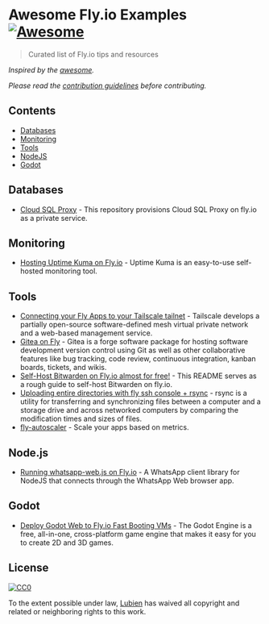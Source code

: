 # Awesome Fly.io Examples [![Awesome](https://cdn.rawgit.com/sindresorhus/awesome/d7305f38d29fed78fa85652e3a63e154dd8e8829/media/badge.svg)](https://github.com/sindresorhus/awesome)

> Curated list of Fly.io tips and resources

*Inspired by the [awesome](https://github.com/sindresorhus/awesome).*

*Please read the [contribution guidelines](CONTRIBUTING.md) before contributing.*

## Contents

- [Databases](#databases)
- [Monitoring](#monitoring)
- [Tools](#tools)
- [NodeJS](#node.js)
- [Godot](#godot)

## Databases

- [Cloud SQL Proxy](https://github.com/gordalina/fly-cloud-sql-proxy) - This repository provisions Cloud SQL Proxy on fly.io as a private service.

## Monitoring

- [Hosting Uptime Kuma on Fly.io](https://community.fly.io/t/hosting-uptime-kuma-on-fly-io/14352) - Uptime Kuma is an easy-to-use self-hosted monitoring tool.

## Tools

- [Connecting your Fly Apps to your Tailscale tailnet](https://community.fly.io/t/connecting-your-fly-apps-to-your-tailscale-tailnet/17828) - Tailscale develops a partially open-source software-defined mesh virtual private network and a web-based management service.
- [Gitea on Fly](https://github.com/letto4135/gitea_on_fly) - Gitea is a forge software package for hosting software development version control using Git as well as other collaborative features like bug tracking, code review, continuous integration, kanban boards, tickets, and wikis.
- [Self-Host Bitwarden on Fly.io almost for free!](https://github.com/stevefan1999-personal/bitwarden-fly-io) - This README serves as a rough guide to self-host Bitwarden on fly.io.
- [Uploading entire directories with fly ssh console + rsync](https://community.fly.io/t/uploading-entire-directories-with-fly-ssh-console-rsync/17714) - rsync is a utility for transferring and synchronizing files between a computer and a storage drive and across networked computers by comparing the modification times and sizes of files.
- [fly-autoscaler](https://community.fly.io/t/metrics-based-autoscaling/18420) - Scale your apps based on metrics.

## Node.js

- [Running whatsapp-web.js on Fly.io](https://community.fly.io/t/running-whatsapp-web-js-on-fly-io/18214) - A WhatsApp client library for NodeJS that connects through the WhatsApp Web browser app.

## Godot

- [Deploy Godot Web to Fly.io Fast Booting VMs](https://community.fly.io/t/deploy-godot-web-to-fly-io-fast-booting-vms/17686) - The Godot Engine is a free, all-in-one, cross-platform game engine that makes it easy for you to create 2D and 3D games.

## License

[![CC0](http://mirrors.creativecommons.org/presskit/buttons/88x31/svg/cc-zero.svg)](https://creativecommons.org/publicdomain/zero/1.0/)

To the extent possible under law, [Lubien](http://lubien.me) has waived all copyright and related or neighboring rights to this work.

